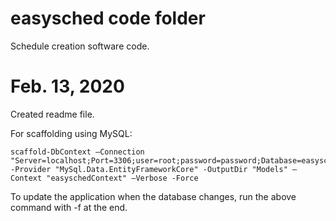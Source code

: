 # easysched code folder
Schedule creation software code.

# Feb. 13, 2020
Created readme file.

For scaffolding using MySQL:
````
scaffold-DbContext –Connection "Server=localhost;Port=3306;user=root;password=password;Database=easysched" -Provider "MySql.Data.EntityFrameworkCore" -OutputDir "Models" –Context "easyschedContext" –Verbose -Force
````
To update the application when the database changes, run the above command with -f at the end.